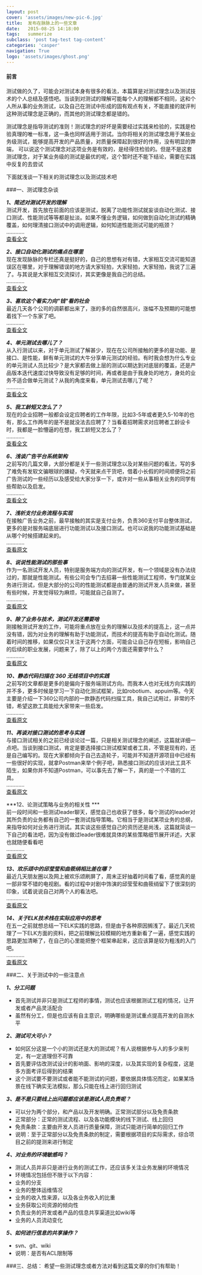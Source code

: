 ```yaml
---
layout: post
cover: 'assets/images/new-pic-6.jpg'
title:  发布在脉脉上的一些文章
date:   2015-08-25 14:18:00
tags:   summerize
subclass: 'post tag-test tag-content'
categories: 'casper'
navigation: True
logo: 'assets/images/ghost.png'
---
```


<h4>前言</h4> 

<p>测试做的久了，可能会对测试本身有很多的看法，本篇算是对测试理念以及测试技术的个人总结及感悟吧。当谈到对测试的理解可能每个人的理解都不相同，这和个人所从事的业务测试，以及自己在测试中形成的固有观点有关，不能直接的就评判这种测试理念是正确的，而其他的测试理念都是错的。   </p>

<p>测试理念是指导测试的准则！测试理念的好坏是需要经过实践来检验的，实践是检验真理的唯一标准，这一条也同样适用于测试。当你将相关的测试理念用于某些业务级测试，能够提高开发的产品质量，对质量保障起到很好的作用，没有明显的弊端， 可以说这个测试理念对这项业务是有效的，是经得住检验的。但是不是这套测试理念，对于某业务级的测试是最优的呢，这个暂时还不能下结论，需要在实践中反复的去尝试</p>

下面就浅谈一下相关的测试理念以及测试技术吧    

###一、测试理念杂谈    

***1、简述对测试开发的理解***   
测试开发，首先放在前面的应该是测试，脱离了功能性测试就妄谈自动化测试、接口测试、性能测试等等都是扯淡。如果不懂业务逻辑，如何做到自动化测试的精确覆盖，如何理清接口测试中的调用逻辑，如何知道性能测试可能的瓶颈？    
…………    
[查看全文](https://maimai.cn/article/detail?fid=38942468)   

***2、接口自动化测试的痛点在哪里***   
现在发现脉脉的专栏还真是挺好的，自己的思想有对有错，大家相互交流可能知道误区在哪里，对于理解错误的地方请大家轻拍，大家轻拍，大家轻拍，我说了三遍了。与其说是大家相互交流探讨，其实更像是我自己的总结。     
…………   
[查看全文](https://maimai.cn/article/detail?fid=38970700)     

***3、喜欢这个看实力向"钱"看的社会***   
最近几天各个公司的调薪都出来了，涨的多的自然很高兴，涨幅不及预期的可能想着找下一个东家了吧。    
…………    
[查看全文](https://maimai.cn/article/detail?fid=39018511)    

***4、单元测试去哪儿了？***   
从入行测试以来，对于单元测试了解甚少，现在在公司所接触的更多的是功能、是接口、是性能，鲜有单元测试的大牛分享单元测试的经验。有时我会想为什么专业的单元测试人员比较少？是大家都去做上层的测试以期达到对底层的覆盖，还是产品版本迭代速度过快导致没有足够的时间，再或者是由于我身处的地方，身处的业务不适合做单元测试？从我的角度来看，单元测试去哪儿了呢？     
…………     
[查看全文](https://maimai.cn/article/detail?fid=39079504)   

***5、我工龄短又怎么了？***   
现在的企业招聘一般都会设定应聘者的工作年限，比如3-5年或者更久5-10年的也有，那么工作两年的是不是就没法去应聘了？当看着招聘需求对应聘者工龄设卡时，我都是一脸懵逼的在想，我工龄短又怎么了？     
…………    
[查看全文](https://maimai.cn/article/detail?fid=39116695)    

***6、浅谈广告平台系统架构***   
之前写的几篇文章，大部分都是关于一些测试理念以及对某些问题的看法，写的多了难免有发软文骗眼球的嫌疑，今天就来点干货吧，借着小长假的时间顺便将之前广告测试的一些经历以及感受给大家分享一下，或许对一些从事相关业务的同学有些帮助以及启发。      
…………    
[查看全文](https://maimai.cn/article/detail?fid=39205014)

***7、浅析支付业务流程与实现***     
在接触广告业务之前，最早接触的其实是支付业务，负责360支付平台整体测试，更多的是对服务端底层进行功能测试以及接口测试。也可以说我的功能测试基础是从哪个时候搭建起来的。     
…………     
[查看原文](https://maimai.cn/article/detail?fid=39292100)   

***8、说说性能测试的那些事***    
作为一名测试开发人员，特别是服务端方向的测试开发，有一个领域是没有办法绕过的，那就是性能测试。有些公司会专门去招募一些性能测试工程师，专门就某业务进行测试，但是大部分的公司的性能测试都是由普通的测试开发人员来做，甚至有些时候，开发觉得较为麻烦，可能就自己自测了。     
…………    
[查看原文](https://maimai.cn/article/detail?fid=39388093)    

***9、除了业务与技术，测试开发还需要啥***    
刚接触测试开发的工作，可能将重点放在业务的理解以及技术的提高上，这一点并没有错，因为对业务的理解有助于功能测试，而技术的提高有助于自动化测试。随着时间的推移，如果仅仅只关注于这两个方面，可能会让自己存在短板，影响自己的后续的职业发展，问题来了，除了以上的两个方面还需要学什么？     
…………     
[查看原文](https://maimai.cn/article/detail?fid=39493625)   

***10、静态代码扫描在 360 无线项目中的实践***     
之前写的文章都是更多的是偏向于服务端测试方向。而我本人也对无线方向实践的并不多，更多时候是学习一下自动化测试框架，比如robotium、appuim等。今天主要是介绍一下360公司内部的一款静态代码扫描工具，我自己试用过，非常的不错，希望这款工具能给大家带来一些启发。     
…………    
[查看原文](https://maimai.cn/article/detail?fid=39641600)   

***11、再谈对接口测试的思考与实践***   
与接口测试相关的之前已经谈论过一篇，只是相关测试理念的阐述，这篇就详细一点吧。当谈到接口测试，肯定是要选择接口测试框架或者工具，不管是现有的，还是自己编写的。现在大家都倾向于自己去造轮子，可能并不知道开源项目中已经有一些很好的实现，就拿Postman来举个例子吧，熟悉接口测试的应该对此工具不陌生，如果你并不知道Postman，可以事先去了解一下，真的是一个不错的工具。    
…………   
[查看原文](https://maimai.cn/article/detail?fid=39689813)   

***12、论测试策略与业务的相关性 ***    
前一段时间和一些测试leader聊天，感觉自己也收获了很多，每个测试的leader对其所负责的业务都有自己的一套测试指导策略。它相当于是测试某项业务的总纲，来指导如何对业务进行测试。其实谈这些感觉自己的资历还是尚浅，这篇就简谈一下自己的看法吧，因为没有做过leader很难就具体的某些策略细节展开详述，大家也就随便看看吧      
…………   
[查看原文](https://maimai.cn/article/detail?fid=40528821)     

***13、欢乐颂中的邱莹莹和曲筱绡相比差在哪？***    
最近几天朋友圈以及网上被欢乐颂刷屏了，周末正好抽着时间看了看，感觉真的是一部非常不错的电视剧。看的过程中对剧中饰演的邱莹莹和曲筱绡留下了很深刻的印象，试着说说自己对两个人的看法吧。   
……………    
[查看原文](https://maimai.cn/article/detail?fid=41637293)    

***14、关于ELK技术栈在实际应用中的思考***    
在五一之前就想总结一下ELK实践的思路，但是由于各种原因搁浅了。最近几天梳理了一下ELK方面的资料，把之前理解比较模糊的地方重新看了一遍，感觉实践的思路更加清晰了，在自己的心里能把整个框架串起来，这应该算是较为粗浅的入门吧。    
…………     
[查看原文](https://maimai.cn/article/detail?fid=43970562)   

###二、关于测试中的一些注意点

***1、分工问题***

+ 首先测试并非只是测试工程师的事情，测试也应该根据测试工程的情况，让开发或者产品灵活配合
+ 虽然有分工，但是也应该有自主意识，明确哪些是测试重点提高开发的自测水平

***2、测试可大可小？***

+ 如何区分这是一个小的测试还是大的测试呢？有人说根据参与人的多少来判定，有一定道理但不可靠
+ 首先要评估改测试设计的影响面、影响的深度，以及其实现的复杂程度，这是多方面考评后得到的结果
+ 这个测试要不要测试或者能不能测试的问题，要依据具体情况而定，如果某场景在线下确实无法模拟，那么只能在线上进行回归测试

***3、是不是只要线上出问题都应该是测试人员负责呢？***

+ 可以分为两个部分，和产品以及开发明确。正常测试部分以及免责条款
+ 正常部分：正常的测试流程、以及各功能模块的线下测试、线上回归
+ 免责条款：主要由开发人员进行质量保障，测试只能进行简单的回归工作
+ 说明：至于正常部分以及免责条款的制定，需要根据项目的实际需求，综合项目之前的提测来进行制定

***4、对业务的环境敏感吗？***

+ 测试人员并非只是进行业务的测试工作，还应该多关注业务发展的环境情况
+ 环境情况包括但不限于以下内容：
+ 业务的分支
+ 业务的整体运维情况
+ 业务的收入性来源，以及各业务收入的比重
+ 业务获取公司资源的倾向性
+ 负责业务的开发或者产品的信息共享渠道比如wiki等
+ 业务的人员流动变化

***5、如何进行信息的共享操作？***

+ svn、git、wiki
+ 说明：是否有ACL限制等



###三、总结：
希望一些测试理念或者方法对看到这篇文章的你们有帮助！


